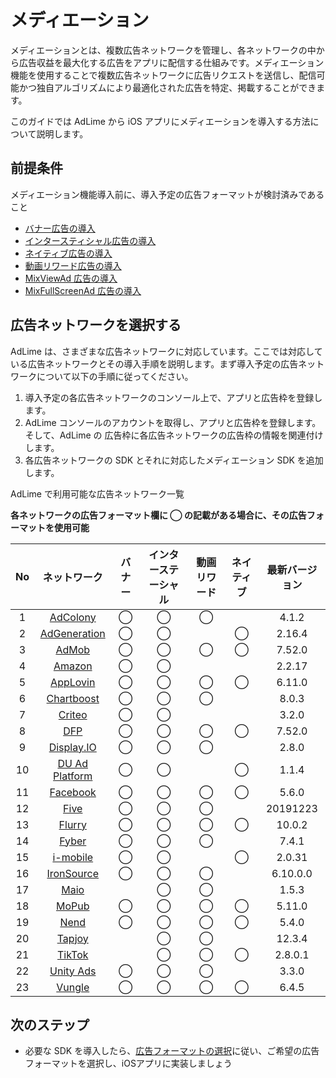 # メディエーション
メディエーションとは、複数広告ネットワークを管理し、各ネットワークの中から広告収益を最大化する広告をアプリに配信する仕組みです。メディエーション機能を使用することで複数広告ネットワークに広告リクエストを送信し、配信可能かつ独自アルゴリズムにより最適化された広告を特定、掲載することができます。

このガイドでは AdLime から iOS アプリにメディエーションを導入する方法について説明します。

##  前提条件

メディエーション機能導入前に、導入予定の広告フォーマットが検討済みであること

- [バナー広告の導入](./banner.md)
- [インタースティシャル広告の導入](./Interstitial.md)
- [ネイティブ広告の導入](./native.md)
- [動画リワード広告の導入](./rewarded.md)
- [MixViewAd 広告の導入](./mixviewad.md)
- [MixFullScreenAd 広告の導入](./mixfullscreenad.md)

## 広告ネットワークを選択する

AdLime は、さまざまな広告ネットワークに対応しています。ここでは対応している広告ネットワークとその導入手順を説明します。まず導入予定の広告ネットワークについて以下の手順に従ってください。

 1. 導入予定の各広告ネットワークのコンソール上で、アプリと広告枠を登録します。
 2. AdLime コンソールのアカウントを取得し、アプリと広告枠を登録します。そして、AdLime の 広告枠に各広告ネットワークの広告枠の情報を関連付けします。
 3. 各広告ネットワークの SDK とそれに対応したメディエーション SDK を追加します。

AdLime で利用可能な広告ネットワーク一覧

**各ネットワークの広告フォーマット欄に ◯ の記載がある場合に、その広告フォーマットを使用可能**

| No  |  ネットワーク                 | バナー | インターステーシャル  | 動画リワード | ネイティブ | 最新バージョン |
|:---:|:-------------------------------------:|:------:|:----:|:--------:|:------:|:--------:|
| 1   | [AdColony](./mediation_adcolony.md)        | ◯      | ◯    | ◯        |        | 4.1.2    |
| 2   | [AdGeneration](./mediation_adgeneration.md)| ◯      | ◯    |          | ◯      | 2.16.4   |
| 3   | [AdMob](./mediation_admob.md)              | ◯      | ◯    | ◯        | ◯      | 7.52.0   |
| 4   | [Amazon](./mediation_amazon.md)            | ◯      | ◯    |          |        | 2.2.17   |
| 5   | [AppLovin](./mediation_applovin.md)        | ◯      | ◯    | ◯        |     ◯  | 6.11.0   |
| 6   | [Chartboost](./mediation_chartboost.md)    | ◯      | ◯    | ◯        |        | 8.0.3    |
| 7   | [Criteo](./mediation_criteo.md)            | ◯      | ◯    |          |        | 3.2.0    |
| 8   | [DFP](./mediation_dfp.md)                  | ◯      | ◯    | ◯        | ◯      | 7.52.0   |
| 9   | [Display.IO](./mediation_display_io.md)    | ◯      | ◯    |    ◯     |        | 2.8.0    |
| 10  | [DU Ad Platform](./mediation_du_ad_platform.md) | ◯ | ◯    |          | ◯      | 1.1.4    |
| 11  | [Facebook](./mediation_facebook.md)        | ◯      | ◯    | ◯        | ◯      | 5.6.0    |
| 12  | [Five](./mediation_five.md)                | ◯      | ◯    | ◯        |        | 20191223 |
| 13  | [Flurry](./mediation_flurry.md)            | ◯      | ◯    | ◯        | ◯      | 10.0.2   |
| 14  | [Fyber](./mediation_fyber.md)              | ◯      | ◯    | ◯        |        | 7.4.1    |
| 15  | [i-mobile](./mediation_imobile.md)         | ◯      | ◯    |          | ◯      | 2.0.31   |
| 16  | [IronSource](./mediation_ironsource.md)    | ◯      | ◯    | ◯        |        | 6.10.0.0 |
| 17  | [Maio](./mediation_maio.md)                |        | ◯    | ◯        |        | 1.5.3    |
| 18  | [MoPub](./mediation_mopub.md)              | ◯      | ◯    | ◯        | ◯      | 5.11.0   |
| 19  | [Nend](./mediation_nend.md)                | ◯      | ◯    | ◯        | ◯      | 5.4.0    |
| 20  | [Tapjoy](./mediation_tapjoy.md)            |        | ◯    | ◯        |        | 12.3.4   |
| 21  | [TikTok](./mediation_tiktok.md)            |        | ◯    | ◯        | ◯      | 2.8.0.1  |
| 22  | [Unity Ads](./mediation_unity_ads.md)      | ◯      | ◯    | ◯        |        | 3.3.0    |
| 23  | [Vungle](./mediation_vungle.md)            | ◯      | ◯    | ◯        | ◯      | 6.4.5    |


## 次のステップ
- 必要な SDK を導入したら、[広告フォーマットの選択](./adformat.md)に従い、ご希望の広告フォーマットを選択し、iOSアプリに実装しましょう

